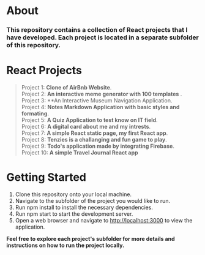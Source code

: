 # About

<h3>This repository contains a collection of React projects that I have developed. Each project is located in a separate subfolder of this repository.</h3>

# React Projects


> Project 1: **Clone of AirBnb Website**.\
> Project 2: **An interactive meme generator with 100 templates** .\
> Project 3: **An Interactive Museum Navigation Application.\
> Project 4: **Notes Markdown Application with basic styles and formating**.\
> Project 5: **A Quiz Application to test know on IT field**.\
> Project 6: **A digital card about me and my intrests**.\
> Project 7: **A simple React static page, my first React app**.\
> Project 8: **Tenzies is a challanging and fun game to play**.\
> Project 9: **Todo's application made by integrating Firebase**.\
> Project 10: **A simple Travel Journal React app**
    

# Getting Started


1. Clone this repository onto your local machine.
2. Navigate to the subfolder of the project you would like to run.
3. Run npm install to install the necessary dependencies.
4. Run npm start to start the development server.
5. Open a web browser and navigate to [http://localhost:3000](http://localhost:3000) to view the application.





**Feel free to explore each project's subfolder for more details and instructions on how to run the project locally.**
